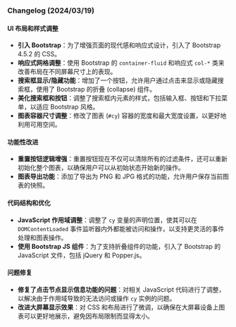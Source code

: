 ### Changelog (2024/03/19)

#### UI 布局和样式调整
- **引入 Bootstrap**：为了增强页面的现代感和响应式设计，引入了 Bootstrap 4.5.2 的 CSS。
- **响应式网格调整**：使用 Bootstrap 的 `container-fluid` 和响应式 `col-*` 类来改善布局在不同屏幕尺寸上的表现。
- **搜索框显示/隐藏功能**：增加了一个按钮，允许用户通过点击来显示或隐藏搜索框，使用了 Bootstrap 的折叠 (collapse) 组件。
- **美化搜索框和按钮**：调整了搜索框内元素的样式，包括输入框、按钮和下拉菜单，以适应 Bootstrap 风格。
- **图表容器尺寸调整**：修改了图表 (`#cy`) 容器的宽度和最大宽度设置，以更好地利用可用空间。

#### 功能性改进
- **重置按钮逻辑增强**：重置按钮现在不仅可以清除所有的过滤条件，还可以重新初始化整个图表，以确保用户可以从初始状态开始新的操作。
- **图表导出功能**：添加了导出为 PNG 和 JPG 格式的功能，允许用户保存当前图表的快照。

#### 代码结构和优化
- **JavaScript 作用域调整**：调整了 `cy` 变量的声明位置，使其可以在 `DOMContentLoaded` 事件监听器内外都能被访问和操作，以支持更灵活的事件处理和图表操作。
- **使用 Bootstrap JS 组件**：为了支持折叠组件的功能，引入了 Bootstrap 的 JavaScript 文件，包括 jQuery 和 Popper.js。

#### 问题修复
- **修复了点击节点显示信息功能的问题**：对相关 JavaScript 代码进行了调整，以解决由于作用域导致的无法访问或操作 `cy` 实例的问题。
- **改进大屏幕显示效果**：对 CSS 和布局进行了微调，以确保在大屏幕设备上图表可以更好地展示，避免因布局限制而显得太小。
